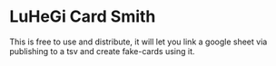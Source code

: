 LuHeGi Card Smith
=================

This is free to use and distribute, it will let you link a google sheet via publishing to a tsv and create fake-cards using it.
